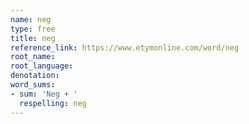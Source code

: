 ```yaml
---
name: neg
type: free
title: neg
reference_link: https://www.etymonline.com/word/neg
root_name: 
root_language: 
denotation: 
word_sums:
- sum: 'Neg + '
  respelling: neg
---
```


